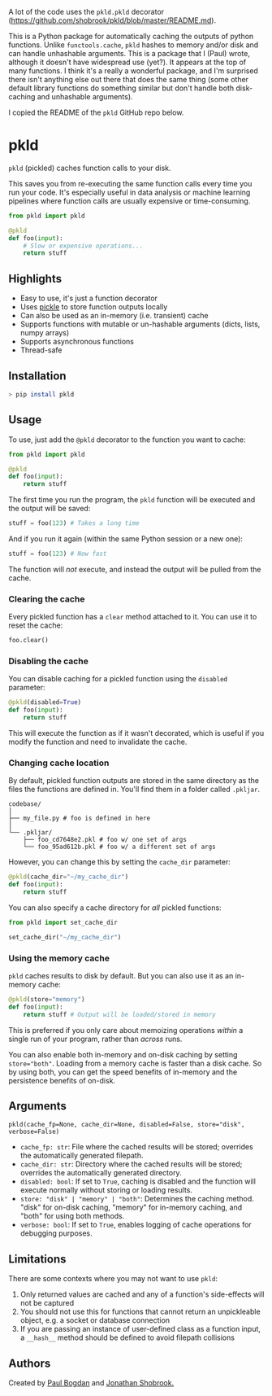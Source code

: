 A lot of the code uses the `pkld.pkld` decorator (https://github.com/shobrook/pkld/blob/master/README.md). 

This is a Python package for automatically caching the outputs of python functions. Unlike `functools.cache`, `pkld` hashes to memory and/or disk and can handle unhashable arguments. This is a package that I (Paul) wrote, although it doesn't have widespread use (yet?). It appears at the top of many functions. I think it's a really a wonderful package, and I'm surprised there isn't anything else out there that does the same thing (some other default library functions do something similar but don't handle both disk-caching and unhashable arguments).

I copied the README of the `pkld` GitHub repo below. 

# pkld

`pkld` (pickled) caches function calls to your disk. 

This saves you from re-executing the same function calls every time you run your code. It's especially useful in data analysis or machine learning pipelines where function calls are usually expensive or time-consuming.

```python
from pkld import pkld

@pkld
def foo(input):
    # Slow or expensive operations...
    return stuff
```

## Highlights

- Easy to use, it's just a function decorator
- Uses [pickle](https://docs.python.org/3/library/pickle.html) to store function outputs locally
- Can also be used as an in-memory (i.e. transient) cache
- Supports functions with mutable or un-hashable arguments (dicts, lists, numpy arrays)
- Supports asynchronous functions
- Thread-safe

## Installation

```bash
> pip install pkld
```

## Usage

To use, just add the `@pkld` decorator to the function you want to cache:

```python
from pkld import pkld

@pkld
def foo(input):
    return stuff
```

The first time you run the program, the `pkld` function will be executed and the output will be saved:

```python
stuff = foo(123) # Takes a long time
```

And if you run it again (within the same Python session or a new one):

```python
stuff = foo(123) # Now fast
```

The function will _not_ execute, and instead the output will be pulled from the cache.

### Clearing the cache

Every pickled function has a `clear` method attached to it. You can use it to reset the cache:

```python
foo.clear()
```

### Disabling the cache

You can disable caching for a pickled function using the `disabled` parameter:

```python
@pkld(disabled=True)
def foo(input):
    return stuff
```

This will execute the function as if it wasn't decorated, which is useful if you modify the function and need to invalidate the cache.

### Changing cache location

By default, pickled function outputs are stored in the same directory as the files the functions are defined in. You'll find them in a folder called `.pkljar`.

```
codebase/
│
├── my_file.py # foo is defined in here
│
└── .pkljar/
    ├── foo_cd7648e2.pkl # foo w/ one set of args
    └── foo_95ad612b.pkl # foo w/ a different set of args
```

However, you can change this by setting the `cache_dir` parameter:

```python
@pkld(cache_dir="~/my_cache_dir")
def foo(input):
    return stuff
```

You can also specify a cache directory for _all_ pickled functions:

```python
from pkld import set_cache_dir

set_cache_dir("~/my_cache_dir")
```

### Using the memory cache

`pkld` caches results to disk by default. But you can also use it as an in-memory cache:

```python
@pkld(store="memory")
def foo(input):
    return stuff # Output will be loaded/stored in memory
```

This is preferred if you only care about memoizing operations _within_ a single run of your program, rather than _across_ runs.

You can also enable both in-memory and on-disk caching by setting `store="both"`. Loading from a memory cache is faster than a disk cache. So by using both, you can get the speed benefits of in-memory and the persistence benefits of on-disk.

## Arguments

`pkld(cache_fp=None, cache_dir=None, disabled=False, store="disk", verbose=False)`

- `cache_fp: str`: File where the cached results will be stored; overrides the automatically generated filepath.
- `cache_dir: str`: Directory where the cached results will be stored; overrides the automatically generated directory.
- `disabled: bool`: If set to `True`, caching is disabled and the function will execute normally without storing or loading results.
- `store: "disk" | "memory" | "both"`: Determines the caching method. "disk" for on-disk caching, "memory" for in-memory caching, and "both" for using both methods.
- `verbose: bool`: If set to `True`, enables logging of cache operations for debugging purposes.


## Limitations

There are some contexts where you may not want to use `pkld`:

1. Only returned values are cached and any of a function's side-effects will not be captured
2. You should not use this for functions that cannot return an unpickleable object, e.g. a socket or database connection
3. If you are passing an instance of user-defined class as a function input, a `__hash__` method should be defined to avoid filepath collisions

## Authors

Created by [Paul Bogdan](https://github.com/paulcbogdan) and [Jonathan Shobrook.](https://github.com/shobrook)